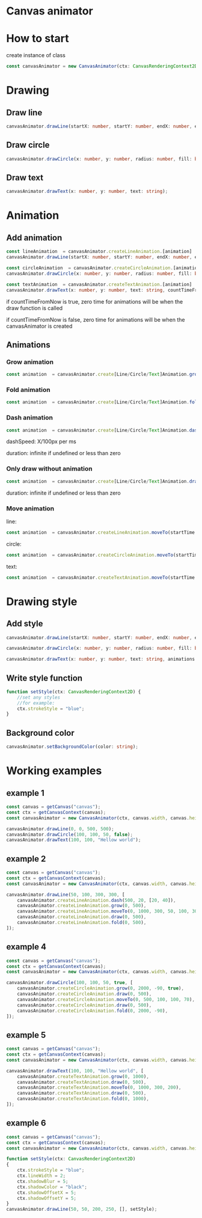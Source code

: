 # Canvas animator
# How to start

create instance of class

``` ts
const canvasAnimator = new CanvasAnimator(ctx: CanvasRenderingContext2D, drawZoneWidth: number, drawZoneHeight: number);

```

# Drawing
## Draw line

``` ts
canvasAnimator.drawLine(startX: number, startY: number, endX: number, enxY: number);
```

## Draw circle

``` ts
canvasAnimator.drawCircle(x: number, y: number, radius: number, fill: boolean);
```

## Draw text

``` ts
canvasAnimator.drawText(x: number, y: number, text: string);
```


# Animation
## Add animation
``` ts
const lineAnimation  = canvasAnimator.createLineAnimation.[animation]
canvasAnimator.drawLine(startX: number, startY: number, endX: number, enxY: number, countTimeFromNow: boolean, animations: lineAnimation[]);

const circleAnimation  = canvasAnimator.createCircleAnimation.[animation]
canvasAnimator.drawCircle(x: number, y: number, radius: number, fill: boolean, countTimeFromNow: boolean, animations: circleAnimation[]);

const textAnimation  = canvasAnimator.createTextAnimation.[animation]
canvasAnimator.drawText(x: number, y: number, text: string, countTimeFromNow: boolean, animations: textAnimation[]);
```
if countTimeFromNow is true, zero time for animations will be when the draw function is called

if countTimeFromNow is false, zero time for animations will be when the canvasAnimator is created


## Animations
### Grow animation
``` ts
const animation  = canvasAnimator.create[Line/Circle/Text]Animation.grow(startTime: number, duraction: number));
```
### Fold animation
``` ts
const animation  = canvasAnimator.create[Line/Circle/Text]Animation.fold(startTime: number, duraction: number));
```
### Dash animation
``` ts
const animation  = canvasAnimator.create[Line/Circle/Text]Animation.dash(startTime: number, dashSpeed: number, dashArray: number[], duration?: number));
```
dashSpeed: X/100px per ms

duration: infinite if undefined or less than zero

### Only draw without animation
``` ts
const animation  = canvasAnimator.create[Line/Circle/Text]Animation.draw(startTime: number, duraction?: number));
```
duration: infinite if undefined or less than zero

### Move animation
line:
``` ts
const animation  = canvasAnimator.createLineAnimation.moveTo(startTime: number, duraction: number, sx: number, sy: number, ex: number, ey: number));
```
circle:
``` ts
const animation  = canvasAnimator.createCircleAnimation.moveTo(startTime: number, duraction: number, x: number, y: number, radius: number));
```
text:
``` ts
const animation  = canvasAnimator.createTextAnimation.moveTo(startTime: number, duraction: number, x: number, y: number));
```

# Drawing style
## Add style
``` ts
canvasAnimator.drawLine(startX: number, startY: number, endX: number, enxY: number, animations: lineAnimation[], styles: (ctx: CanvasRenderingContext2D) => void);

canvasAnimator.drawCircle(x: number, y: number, radius: number, fill: boolean, animations: circleAnimation[], styles: (ctx: CanvasRenderingContext2D) => void);

canvasAnimator.drawText(x: number, y: number, text: string, animations: textAnimation[], styles: (ctx: CanvasRenderingContext2D) => void);
```

## Write style function
``` ts
function setStyle(ctx: CanvasRenderingContext2D) {
	//set any styles
	//for example:
	ctx.strokeStyle = "blue";
}
```
## Background color
``` ts
canvasAnimator.setBackgroundColor(color: string);
```

# Working examples
## example 1
``` ts
const canvas = getCanvas("canvas");
const ctx = getCanvasContext(canvas);
const canvasAnimator = new CanvasAnimator(ctx, canvas.width, canvas.height);

canvasAnimator.drawLine(0, 0, 500, 500);
canvasAnimator.drawCircle(100, 100, 50, false);
canvasAnimator.drawText(100, 100, "Hellow world");
```
## example 2
``` ts
const canvas = getCanvas("canvas");
const ctx = getCanvasContext(canvas);
const canvasAnimator = new CanvasAnimator(ctx, canvas.width, canvas.height);

canvasAnimator.drawLine(50, 100, 300, 300, [
	canvasAnimator.createLineAnimation.dash(500, 20, [20, 40]),
	canvasAnimator.createLineAnimation.grow(0, 500),
	canvasAnimator.createLineAnimation.moveTo(0, 1000, 300, 50, 100, 300),
	canvasAnimator.createLineAnimation.draw(0, 500),
	canvasAnimator.createLineAnimation.fold(0, 500),
]);
```
## example 4
``` ts
const canvas = getCanvas("canvas");
const ctx = getCanvasContext(canvas);
const canvasAnimator = new CanvasAnimator(ctx, canvas.width, canvas.height);

canvasAnimator.drawCircle(100, 100, 50, true, [
	canvasAnimator.createCircleAnimation.grow(0, 2000, -90, true),
	canvasAnimator.createCircleAnimation.draw(0, 500),
	canvasAnimator.createCircleAnimation.moveTo(0, 500, 100, 100, 70),
	canvasAnimator.createCircleAnimation.draw(0, 500),
	canvasAnimator.createCircleAnimation.fold(0, 2000, -90),
]);
```
## example 5
``` ts
const canvas = getCanvas("canvas");
const ctx = getCanvasContext(canvas);
const canvasAnimator = new CanvasAnimator(ctx, canvas.width, canvas.height);

canvasAnimator.drawText(100, 100, "Hellow world", [
	canvasAnimator.createTextAnimation.grow(0, 1000),
	canvasAnimator.createTextAnimation.draw(0, 500),
	canvasAnimator.createTextAnimation.moveTo(0, 1000, 300, 200),
	canvasAnimator.createTextAnimation.draw(0, 500),
	canvasAnimator.createTextAnimation.fold(0, 1000),
]);
```

## example 6
``` ts
const canvas = getCanvas("canvas");
const ctx = getCanvasContext(canvas);
const canvasAnimator = new CanvasAnimator(ctx, canvas.width, canvas.height);

function setStyle(ctx: CanvasRenderingContext2D)
{
	ctx.strokeStyle = "blue";
	ctx.lineWidth = 2;
	ctx.shadowBlur = 5;
	ctx.shadowColor = "black";
	ctx.shadowOffsetX = 5;
	ctx.shadowOffsetY = 5;
}
canvasAnimator.drawLine(50, 50, 200, 250, [], setStyle);
```
